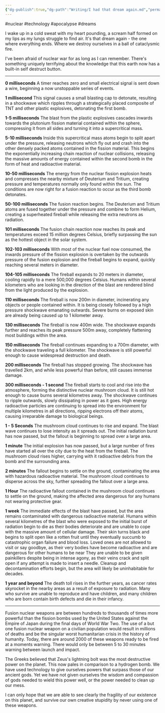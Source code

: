 ```yaml
---
{"dg-publish":true,"dg-path":"Writing/I had that dream again.md","permalink":"/writing/i-had-that-dream-again/"}
---
```


#nuclear #technology #apocalypse #dreams


I wake up in a cold sweat with my heart pounding, a scream half formed on my lips as my lungs struggle to find air. It's that dream again - the one where everything ends. Where we destroy ourselves in a ball of cataclysmic fire. 

I've been afraid of nuclear war for as long as I can remember. There's something uniquely terrifying about the knowledge that this earth now has a built-in self destruct button.

---

**0 milliseconds**
A timer reaches zero and small electrical signal is sent down a wire, beginning a now unstoppable series of events.

**1 millisecond**
This signal causes a small blasting cap to detonate, resulting in a shockwave which ripples through a strategically placed composite of TNT and other plastic explosives, detonating the first bomb.

**1-5 milliseconds**
The blast from the plastic explosives cascades inwards towards the plutonium fission material contained within the sphere, compressing it from all sides and turning it into a supercritical mass.

**5-10 milliseconds**
Inside this supercritical mass atoms begin to split apart under the pressure, releasing neutrons which fly out and crash into the other densely packed atoms contained in the fission material. This begins the exponentially increasing chain reaction of nuclear collisions, releasing the massive amounts of energy contained within the second bomb in the form of heat and radioactive material.

**10-50 milliseconds**
The energy from the nuclear fission explosion heats and compresses the nearby mixture of Deuterium and Tritium, creating pressure and temperatures normally only found within the sun. The conditions are now right for a fusion reaction to occur as the third bomb detonates.

**50-100 milliseconds**
The fusion reaction begins. The Deuterium and Tritium atoms are fused together under the pressure and combine to form Helium, creating a superheated fireball while releasing the extra neutrons as radiation.

**101 milliseconds**
The fusion chain reaction now reaches its peak and temperatures exceed 15 million degrees Celsius, briefly surpassing the sun as the hottest object in the solar system. 

**102-103 milliseconds**
With most of the nuclear fuel now consumed, the inwards pressure of the fission explosion is overtaken by the outwards pressure of the fusion explosion and the fireball begins to expand, quickly reaching several meters in diameter.

**104-105 milliseconds**
The fireball expands to 20 meters in diameter, cooling rapidly to a mere 500,000 degrees Celsius. Humans within several kilometers who are looking in the direction of the blast are rendered blind from the light produced by the explosion.

**110 milliseconds**
The fireball is now 200m in diameter, incinerating any objects or people contained within. It is being closely followed by a high pressure shockwave emanating outwards. Severe burns on exposed skin are already being caused up to 1 kilometer away. 

**130 milliseconds**
The fireball is now 400m wide. The shockwave expands further and reaches its peak pressure 500m away, completely flattening most buildings within the area.

**150 milliseconds**
The fireball continues expanding to a 700m diameter, with the shockwave traveling a full kilometer. The shockwave is still powerful enough to cause widespread destruction and death. 

**200 milliseconds**
The fireball has stopped growing. The shockwave has travelled 2km, and while less powerful than before, still causes immense damage. 

**300 milliseconds - 1 second**
The fireball starts to cool and rise into the atmosphere, forming the distinctive nuclear mushroom cloud. It is still hot enough to cause burns several kilometres away. The shockwave continues to ripple outwards, slowly dissipating in power as it goes. High energy radioactive particles are continuing to spread into the environment for multiple kilometres in all directions, ripping electrons off their atoms, causing irreparable damage to biological beings.

**1 - 5 Seconds**
The mushroom cloud continues to rise and expand. The blast wave continues to lose intensity as it spreads out. 
The initial radiation burst has now passed, but the fallout is beginning to spread over a large area.

**1 minute**
The initial explosion has now passed, but a large number of fires have started all over the city due to the heat from the fireball. The mushroom cloud rises higher, carrying with it radioactive debris from the bomb and the surrounding area.

**2 minutes**
The fallout begins to settle on the ground, contaminating the area with hazardous radioactive material. The mushroom cloud continues to disperse across the sky, further spreading the fallout over a large area.

**1 Hour**
The radioactive fallout contained in the mushroom cloud continues to settle on the ground, making the affected area dangerous for any humans not wearing protective gear.

**1 week**
The immediate effects of the blast have passed, but the area remains contaminated with dangerous radioactive material. 
Humans within several kilometres of the blast who were exposed to the initial burst of radiation begin to die as their bodies deteriorate and are unable to cope with the massive amount of cellular damage. Their skin turns black and begins to split open like a rotten fruit until they eventually succumb to catastrophic organ failure and blood loss. Loved ones are not allowed to visit or say goodbye, as their very bodies have become radioactive and are dangerous for other humans to be near They are unable to be given painkillers despite being in intense agony, as their veins crack and split open if any attempt is made to insert a needle.
Cleanup and decontamination efforts begin, but the area will likely be uninhabitable for decades. 

**1 year and beyond**
The death toll rises in the further years, as cancer rates skyrocket in the nearby areas as a result of exposure to radiation. Many who survive are unable to reproduce and have children, and many children who are born contain birth defects and die in their infancy.

---

Fusion nuclear weapons are between hundreds to thousands of times more powerful than the fission bombs used by the United States against the Empire of Japan during the final days of World War Two. The use of a but one fusion nuclear weapon on a civilian population would result in millions of deaths and be the singular worst humanitarian crisis in the history of humanity. Today, there are around 2000 of these weapons ready to be fired at a moments warning. There would only be between 5 to 30 minutes warning between launch and impact.

The Greeks believed that Zeus's lightning bolt was the most destructive power on the planet. This now pales in comparison to a hydrogen bomb. We have used technology to give ourselves powers that surpass those of our ancient gods. Yet we have not given ourselves the wisdom and compassion of gods needed to wield this power well, or the power needed to clean up our mess.

I can only hope that we are able to see clearly the fragility of our existence on this planet, and survive our own creative stupidity by never using one of these weapons.
